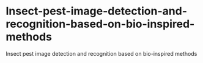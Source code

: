 # Insect-pest-image-detection-and-recognition-based-on-bio-inspired-methods
Insect pest image detection and recognition based on bio-inspired methods
